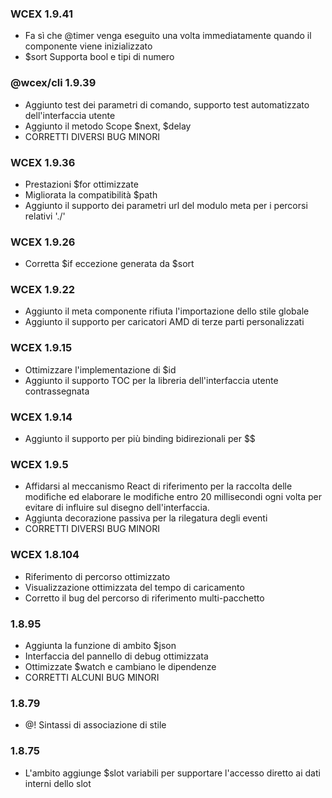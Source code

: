 <!--DESC: {icon:{name:"update",pkg:"mdi",type:"filled"},id:99} -->

### WCEX 1.9.41
- Fa sì che @timer venga eseguito una volta immediatamente quando il componente viene inizializzato
- $sort Supporta bool e tipi di numero

### @wcex/cli 1.9.39
- Aggiunto test dei parametri di comando, supporto test automatizzato dell'interfaccia utente
- Aggiunto il metodo Scope $next, $delay
- CORRETTI DIVERSI BUG MINORI

### WCEX 1.9.36
- Prestazioni $for ottimizzate
- Migliorata la compatibilità $path
- Aggiunto il supporto dei parametri url del modulo meta per i percorsi relativi './'


### WCEX 1.9.26
- Corretta $if eccezione generata da $sort

### WCEX 1.9.22
- Aggiunto il meta componente rifiuta l'importazione dello stile globale
- Aggiunto il supporto per caricatori AMD di terze parti personalizzati

### WCEX 1.9.15
- Ottimizzare l'implementazione di $id
- Aggiunto il supporto TOC per la libreria dell'interfaccia utente contrassegnata 
### WCEX 1.9.14
- Aggiunto il supporto per più binding bidirezionali per $$

### WCEX 1.9.5
- Affidarsi al meccanismo React di riferimento per la raccolta delle modifiche ed elaborare le modifiche entro 20 millisecondi ogni volta per evitare di influire sul disegno dell'interfaccia.
- Aggiunta decorazione passiva per la rilegatura degli eventi
- CORRETTI DIVERSI BUG MINORI

### WCEX 1.8.104
- Riferimento di percorso ottimizzato
- Visualizzazione ottimizzata del tempo di caricamento
- Corretto il bug del percorso di riferimento multi-pacchetto

### 1.8.95
- Aggiunta la funzione di ambito $json
- Interfaccia del pannello di debug ottimizzata
- Ottimizzate $watch e cambiano le dipendenze
- CORRETTI ALCUNI BUG MINORI

### 1.8.79
- @! Sintassi di associazione di stile

### 1.8.75 
- L'ambito aggiunge $slot variabili per supportare l'accesso diretto ai dati interni dello slot 
